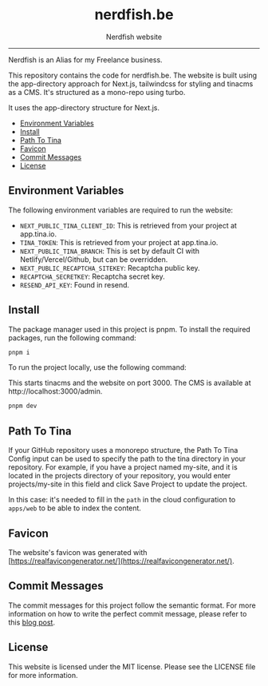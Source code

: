 <div align="center">
<h1>nerdfish.be</h1>

<p>Nerdfish website</p>
</div>

---

Nerdfish is an Alias for my Freelance business.

This repository contains the code for nerdfish.be. The website is built using
the app-directory approach for Next.js, tailwindcss for styling and tinacms as a
CMS. It's structured as a mono-repo using turbo.

It uses the app-directory structure for Next.js.

<!-- START doctoc generated TOC please keep comment here to allow auto update -->
<!-- DON'T EDIT THIS SECTION, INSTEAD RE-RUN doctoc TO UPDATE -->

- [Environment Variables](#environment-variables)
- [Install](#install)
- [Path To Tina](#path-to-tina)
- [Favicon](#favicon)
- [Commit Messages](#commit-messages)
- [License](#license)

<!-- END doctoc generated TOC please keep comment here to allow auto update -->

## Environment Variables

The following environment variables are required to run the website:

- `NEXT_PUBLIC_TINA_CLIENT_ID`: This is retrieved from your project at
  app.tina.io.
- `TINA_TOKEN`: This is retrieved from your project at app.tina.io.
- `NEXT_PUBLIC_TINA_BRANCH`: This is set by default CI with
  Netlify/Vercel/Github, but can be overridden.
- `NEXT_PUBLIC_RECAPTCHA_SITEKEY`: Recaptcha public key.
- `RECAPTCHA_SECRETKEY`: Recaptcha secret key.
- `RESEND_API_KEY`: Found in resend.

## Install

The package manager used in this project is pnpm. To install the required
packages, run the following command:

```bash
pnpm i
```

To run the project locally, use the following command:

This starts tinacms and the website on port 3000. The CMS is available at
http://localhost:3000/admin.

```bash
pnpm dev
```

## Path To Tina

If your GitHub repository uses a monorepo structure, the Path To Tina Config
input can be used to specify the path to the tina directory in your repository.
For example, if you have a project named my-site, and it is located in the
projects directory of your repository, you would enter projects/my-site in this
field and click Save Project to update the project.

In this case: it's needed to fill in the `path` in the cloud configuration to
`apps/web` to be able to index the content.

## Favicon

The website's favicon was generated with
[https://realfavicongenerator.net/](https://realfavicongenerator.net/).

## Commit Messages

The commit messages for this project follow the semantic format. For more
information on how to write the perfect commit message, please refer to this
[blog post](https://www.nerdfish.be/blog/2022/02/writing-the-perfect-git-commit-message).

## License

This website is licensed under the MIT license. Please see the LICENSE file for
more information.
